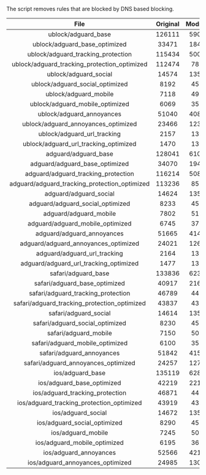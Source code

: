 The script removes rules that are blocked by DNS based blocking.


| File | Original | Modified |
|:----:|:-----:|:-----:|
| ublock/adguard_base | 126111 | 59095 |
| ublock/adguard_base_optimized | 33471 | 18405 |
| ublock/adguard_tracking_protection | 115434 | 50085 |
| ublock/adguard_tracking_protection_optimized | 112474 | 7864 |
| ublock/adguard_social | 14574 | 13503 |
| ublock/adguard_social_optimized | 8192 | 4538 |
| ublock/adguard_mobile | 7118 | 4983 |
| ublock/adguard_mobile_optimized | 6069 | 3557 |
| ublock/adguard_annoyances | 51040 | 40854 |
| ublock/adguard_annoyances_optimized | 23466 | 12331 |
| ublock/adguard_url_tracking | 2157 | 1307 |
| ublock/adguard_url_tracking_optimized | 1470 | 1304 |
| adguard/adguard_base | 128041 | 61076 |
| adguard/adguard_base_optimized | 34070 | 19417 |
| adguard/adguard_tracking_protection | 116214 | 50809 |
| adguard/adguard_tracking_protection_optimized | 113236 | 8575 |
| adguard/adguard_social | 14624 | 13560 |
| adguard/adguard_social_optimized | 8233 | 4581 |
| adguard/adguard_mobile | 7802 | 5162 |
| adguard/adguard_mobile_optimized | 6745 | 3729 |
| adguard/adguard_annoyances | 51665 | 41414 |
| adguard/adguard_annoyances_optimized | 24021 | 12632 |
| adguard/adguard_url_tracking | 2164 | 1314 |
| adguard/adguard_url_tracking_optimized | 1477 | 1311 |
| safari/adguard_base | 133836 | 62346 |
| safari/adguard_base_optimized | 40917 | 21680 |
| safari/adguard_tracking_protection | 46789 | 4472 |
| safari/adguard_tracking_protection_optimized | 43837 | 4329 |
| safari/adguard_social | 14614 | 13544 |
| safari/adguard_social_optimized | 8230 | 4568 |
| safari/adguard_mobile | 7150 | 5019 |
| safari/adguard_mobile_optimized | 6100 | 3587 |
| safari/adguard_annoyances | 51842 | 41515 |
| safari/adguard_annoyances_optimized | 24257 | 12710 |
| ios/adguard_base | 135119 | 62849 |
| ios/adguard_base_optimized | 42219 | 22182 |
| ios/adguard_tracking_protection | 46871 | 4480 |
| ios/adguard_tracking_protection_optimized | 43919 | 4337 |
| ios/adguard_social | 14672 | 13576 |
| ios/adguard_social_optimized | 8290 | 4582 |
| ios/adguard_mobile | 7245 | 5063 |
| ios/adguard_mobile_optimized | 6195 | 3628 |
| ios/adguard_annoyances | 52566 | 42134 |
| ios/adguard_annoyances_optimized | 24985 | 13016 |